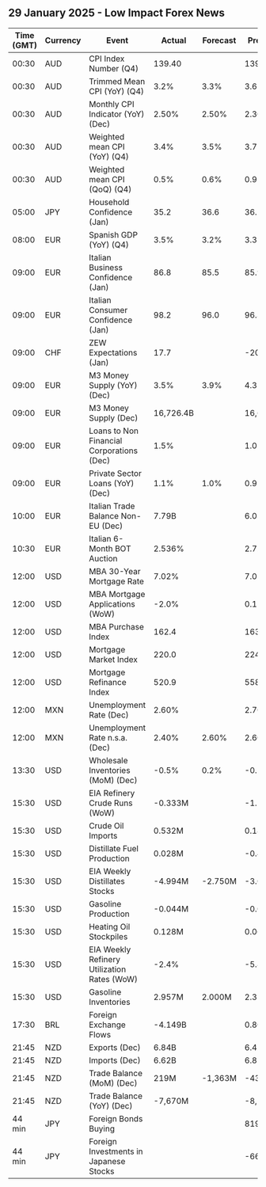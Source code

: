 ## 29 January 2025 - Low Impact Forex News

| Time (GMT) | Currency | Event | Actual | Forecast | Previous |
|------|----------|-------|--------|----------|----------|
| 00:30 | AUD | CPI Index Number (Q4) | 139.40 |  | 139.10 |
| 00:30 | AUD | Trimmed Mean CPI (YoY) (Q4) | 3.2% | 3.3% | 3.6% |
| 00:30 | AUD | Monthly CPI Indicator (YoY) (Dec) | 2.50% | 2.50% | 2.30% |
| 00:30 | AUD | Weighted mean CPI (YoY) (Q4) | 3.4% | 3.5% | 3.7% |
| 00:30 | AUD | Weighted mean CPI (QoQ) (Q4) | 0.5% | 0.6% | 0.9% |
| 05:00 | JPY | Household Confidence (Jan) | 35.2 | 36.6 | 36.2 |
| 08:00 | EUR | Spanish GDP (YoY) (Q4) | 3.5% | 3.2% | 3.3% |
| 09:00 | EUR | Italian Business Confidence (Jan) | 86.8 | 85.5 | 85.9 |
| 09:00 | EUR | Italian Consumer Confidence (Jan) | 98.2 | 96.0 | 96.3 |
| 09:00 | CHF | ZEW Expectations (Jan) | 17.7 |  | -20.0 |
| 09:00 | EUR | M3 Money Supply (YoY) (Dec) | 3.5% | 3.9% | 4.3% |
| 09:00 | EUR | M3 Money Supply (Dec) | 16,726.4B |  | 16,681.9B |
| 09:00 | EUR | Loans to Non Financial Corporations (Dec) | 1.5% |  | 1.0% |
| 09:00 | EUR | Private Sector Loans (YoY) (Dec) | 1.1% | 1.0% | 0.9% |
| 10:00 | EUR | Italian Trade Balance Non-EU (Dec) | 7.79B |  | 6.03B |
| 10:30 | EUR | Italian 6-Month BOT Auction | 2.536% |  | 2.724% |
| 12:00 | USD | MBA 30-Year Mortgage Rate | 7.02% |  | 7.02% |
| 12:00 | USD | MBA Mortgage Applications (WoW) | -2.0% |  | 0.1% |
| 12:00 | USD | MBA Purchase Index | 162.4 |  | 163.0 |
| 12:00 | USD | Mortgage Market Index | 220.0 |  | 224.6 |
| 12:00 | USD | Mortgage Refinance Index | 520.9 |  | 558.8 |
| 12:00 | MXN | Unemployment Rate (Dec) | 2.60% |  | 2.70% |
| 12:00 | MXN | Unemployment Rate n.s.a. (Dec) | 2.40% | 2.60% | 2.60% |
| 13:30 | USD | Wholesale Inventories (MoM) (Dec) | -0.5% | 0.2% | -0.1% |
| 15:30 | USD | EIA Refinery Crude Runs (WoW) | -0.333M |  | -1.125M |
| 15:30 | USD | Crude Oil Imports | 0.532M |  | 0.184M |
| 15:30 | USD | Distillate Fuel Production | 0.028M |  | -0.473M |
| 15:30 | USD | EIA Weekly Distillates Stocks | -4.994M | -2.750M | -3.070M |
| 15:30 | USD | Gasoline Production | -0.044M |  | -0.043M |
| 15:30 | USD | Heating Oil Stockpiles | 0.128M |  | 0.068M |
| 15:30 | USD | EIA Weekly Refinery Utilization Rates (WoW) | -2.4% |  | -5.8% |
| 15:30 | USD | Gasoline Inventories | 2.957M | 2.000M | 2.332M |
| 17:30 | BRL | Foreign Exchange Flows | -4.149B |  | 0.806B |
| 21:45 | NZD | Exports (Dec) | 6.84B |  | 6.42B |
| 21:45 | NZD | Imports (Dec) | 6.62B |  | 6.85B |
| 21:45 | NZD | Trade Balance (MoM) (Dec) | 219M | -1,363M | -435M |
| 21:45 | NZD | Trade Balance (YoY) (Dec) | -7,670M |  | -8,260M |
| 44 min | JPY | Foreign Bonds Buying |  |  | 819.3B |
| 44 min | JPY | Foreign Investments in Japanese Stocks |  |  | -66.1B |
